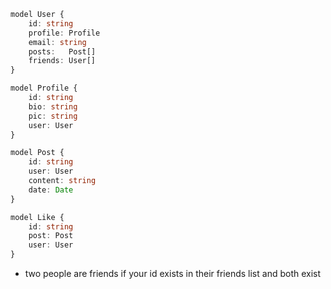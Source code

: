 ```ts
model User {
    id: string
    profile: Profile
    email: string
    posts:   Post[]
    friends: User[]
}

model Profile {
    id: string
    bio: string
    pic: string
    user: User
}

model Post {
    id: string
    user: User
    content: string
    date: Date
}

model Like {
    id: string
    post: Post
    user: User
}

```

- two people are friends if your id exists in their friends list and both exist
